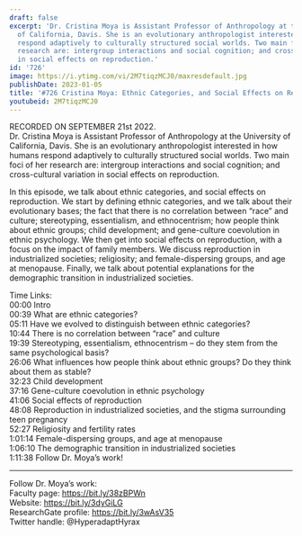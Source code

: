 ```yaml
---
draft: false
excerpt: 'Dr. Cristina Moya is Assistant Professor of Anthropology at the University
  of California, Davis. She is an evolutionary anthropologist interested in how humans
  respond adaptively to culturally structured social worlds. Two main foci of her
  research are: intergroup interactions and social cognition; and cross-cultural variation
  in social effects on reproduction.'
id: '726'
image: https://i.ytimg.com/vi/2M7tiqzMCJ0/maxresdefault.jpg
publishDate: 2023-01-05
title: '#726 Cristina Moya: Ethnic Categories, and Social Effects on Reproduction'
youtubeid: 2M7tiqzMCJ0
---
```

<div class="timelinks">

RECORDED ON SEPTEMBER 21st 2022.  
Dr. Cristina Moya is Assistant Professor of Anthropology at the University of California, Davis. She is an evolutionary anthropologist interested in how humans respond adaptively to culturally structured social worlds. Two main foci of her research are: intergroup interactions and social cognition; and cross-cultural variation in social effects on reproduction.

In this episode, we talk about ethnic categories, and social effects on reproduction. We start by defining ethnic categories, and we talk about their evolutionary bases; the fact that there is no correlation between “race” and culture; stereotyping, essentialism, and ethnocentrism; how people think about ethnic groups; child development; and gene-culture coevolution in ethnic psychology. We then get into social effects on reproduction, with a focus on the impact of family members. We discuss reproduction in industrialized societies; religiosity; and female-dispersing groups, and age at menopause. Finally, we talk about potential explanations for the demographic transition in industrialized societies.

Time Links:  
<time>00:00</time> Intro  
<time>00:39</time> What are ethnic categories?  
<time>05:11</time> Have we evolved to distinguish between ethnic categories?  
<time>10:44</time> There is no correlation between “race” and culture  
<time>19:39</time> Stereotyping, essentialism, ethnocentrism – do they stem from the same psychological basis?  
<time>26:06</time> What influences how people think about ethnic groups? Do they think about them as stable?  
<time>32:23</time> Child development  
<time>37:16</time> Gene-culture coevolution in ethnic psychology  
<time>41:06</time> Social effects of reproduction  
<time>48:08</time> Reproduction in industrialized societies, and the stigma surrounding teen pregnancy  
<time>52:27</time> Religiosity and fertility rates  
<time>1:01:14</time> Female-dispersing groups, and age at menopause  
<time>1:06:10</time> The demographic transition in industrialized societies  
<time>1:11:38</time> Follow Dr. Moya’s work!

---

Follow Dr. Moya’s work:  
Faculty page: https://bit.ly/38zBPWn  
Website: https://bit.ly/3dyGiLG  
ResearchGate profile: https://bit.ly/3wAsV35  
Twitter handle: @HyperadaptHyrax
</div>

